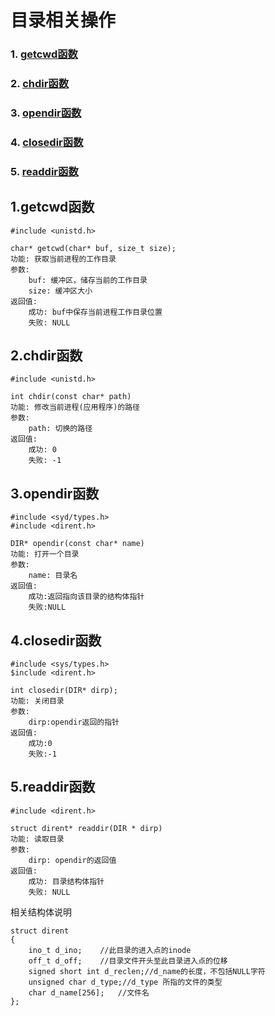 # 目录相关操作

### 1. [getcwd函数](#1.getcwd函数)

### 2. [chdir函数](#2.chdir函数)

### 3. [opendir函数](#3.opendir函数)

### 4. [closedir函数](#4.closedir函数)

### 5. [readdir函数](#5.readdir函数)



## 1.getcwd函数

```
#include <unistd.h>
 
char* getcwd(char* buf, size_t size);
功能: 获取当前进程的工作目录
参数:
	buf: 缓冲区，储存当前的工作目录
	size: 缓冲区大小
返回值:
	成功: buf中保存当前进程工作目录位置
	失败: NULL
```



## 2.chdir函数

```
#include <unistd.h>

int chdir(const char* path)
功能: 修改当前进程(应用程序)的路径
参数: 
	path: 切换的路径
返回值:
	成功: 0
	失败: -1
```



## 3.opendir函数

```
#include <syd/types.h>
#include <dirent.h>

DIR* opendir(const char* name)
功能: 打开一个目录
参数:
	name: 目录名
返回值: 
	成功:返回指向该目录的结构体指针
	失败:NULL
```



## 4.closedir函数

```
#include <sys/types.h>
$include <dirent.h>

int closedir(DIR* dirp);
功能: 关闭目录
参数:
	dirp:opendir返回的指针
返回值:
	成功:0
	失败:-1
```



## 5.readdir函数

```
#include <dirent.h>

struct dirent* readdir(DIR * dirp)
功能: 读取目录
参数:
	dirp: opendir的返回值
返回值:
	成功: 目录结构体指针
	失败: NULL
```

相关结构体说明

```
struct dirent
{
	ino_t d_ino;	//此目录的进入点的inode
	off_t d_off;	//目录文件开头至此目录进入点的位移
	signed short int d_reclen;//d_name的长度，不包括NULL字符
	unsigned char d_type;//d_type 所指的文件的类型
	char d_name[256];	//文件名
};
```


